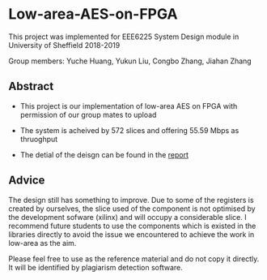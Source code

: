 # Low-area-AES-on-FPGA

This project was implemented for EEE6225 System Design module in University of Sheffield 2018-2019 

Group members: Yuche Huang, Yukun Liu, Congbo Zhang, Jiahan Zhang


## Abstract 
* This project is our implementation of low-area AES on FPGA with permission of our group mates to upload

* The system is acheived by 572 slices and offering 55.59 Mbps as thruoghput

* The detial of the deisgn can be found in the [report](https://github.com/yuchehuang/Low-area-AES-on-FPGA/blob/master/Low%20area%20implementation%20of%20AES%20on%20FPGA.pdf)

## Advice 

The design still has something to improve. Due to some of the registers is created by ourselves, the slice used of the component is not optimised by the development sofware (xilinx) and will occupy a considerable slice. I recommend future students to use the components which is existed in the libraries directly to avoid the issue we encountered to achieve the work in low-area as the aim.

Please feel free to use as the reference material and do not copy it directly. It will be identified by plagiarism detection software. 
